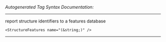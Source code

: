 _Autogenerated Tag Syntax Documentation:_

---
report structure identifiers to a features database

```
<StructureFeatures name="(&string;)" />
```



---
